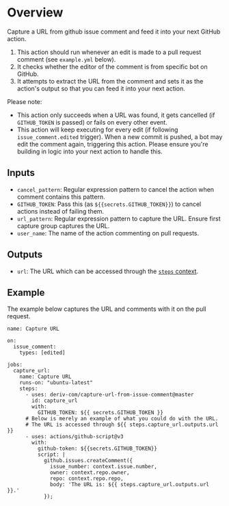 # Overview

Capture a URL from github issue comment and feed it into your next GitHub action.

1. This action should run whenever an edit is made to a pull request comment (see `example.yml` below).
2. It checks whether the editor of the comment is from specific bot on GitHub.
3. It attempts to extract the URL from the comment and sets it as the action's output so that you can feed it into your next action.

Please note:

- This action only succeeds when a URL was found, it gets cancelled (if `GITHUB_TOKEN` is passed) or fails on every other event.
- This action will keep executing for every edit (if following `issue_comment.edited` trigger). When a new commit is pushed, a bot may edit the comment again, triggering this action. Please ensure you're building in logic into your next action to handle this.

## Inputs

- `cancel_pattern`: Regular expression pattern to cancel the action when comment contains this pattern.
- `GITHUB_TOKEN`: Pass this (as `${{secrets.GITHUB_TOKEN}}`) to cancel actions instead of failing them.
- `url_pattern`: Regular expression pattern to capture the URL. Ensure first capture group captures the URL.
- `user_name`: The name of the action commenting on pull requests.

## Outputs

- `url`: The URL which can be accessed through the [`steps` context](https://docs.github.com/en/free-pro-team@latest/actions/reference/context-and-expression-syntax-for-github-actions#steps-context).

## Example

The example below captures the URL and comments with it on the pull request.

```YML
name: Capture URL

on:
  issue_comment:
    types: [edited]

jobs:
  capture_url:
    name: Capture URL
    runs-on: "ubuntu-latest"
    steps:
      - uses: deriv-com/capture-url-from-issue-comment@master
        id: capture_url
        with:
          GITHUB_TOKEN: ${{ secrets.GITHUB_TOKEN }}
      # Below is merely an example of what you could do with the URL.
      # The URL is accessed through ${{ steps.capture_url.outputs.url }}
      - uses: actions/github-script@v3
        with:
          github-token: ${{secrets.GITHUB_TOKEN}}
          script: |
            github.issues.createComment({
              issue_number: context.issue.number,
              owner: context.repo.owner,
              repo: context.repo.repo,
              body: 'The URL is: ${{ steps.capture_url.outputs.url }}.'
            });
```